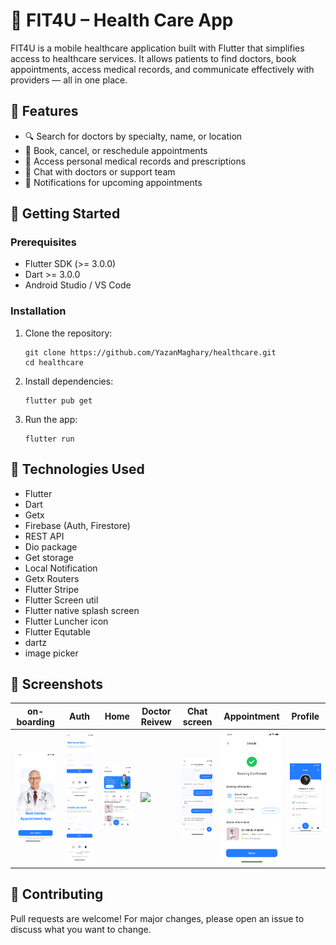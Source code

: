 <h1>🏥 FIT4U – Health Care App</h1>

<p>FIT4U is a mobile healthcare application built with Flutter that simplifies access to healthcare services. It allows patients to find doctors, book appointments, access medical records, and communicate effectively with providers — all in one place.</p>

<h2>📱 Features</h2>
<ul>
  <li>🔍 Search for doctors by specialty, name, or location</li>
  <li>📅 Book, cancel, or reschedule appointments</li>
  <li>📂 Access personal medical records and prescriptions</li>
  <li>💬 Chat with doctors or support team</li>
  <li>🔔 Notifications for upcoming appointments</li>
</ul>

<h2>🚀 Getting Started</h2>

<h3>Prerequisites</h3>
<ul>
  <li>Flutter SDK (>= 3.0.0)</li>
  <li>Dart >= 3.0.0</li>
  <li>Android Studio / VS Code</li>
</ul>

<h3>Installation</h3>
<ol>
  <li>Clone the repository:</li>
  <pre><code>git clone https://github.com/YazanMaghary/healthcare.git
cd healthcare</code></pre>

  <li>Install dependencies:</li>
  <pre><code>flutter pub get</code></pre>

  <li>Run the app:</li>
  <pre><code>flutter run</code></pre>
</ol>

<h2>🔧 Technologies Used</h2>
<ul>
  <li>Flutter</li>
  <li>Dart</li>
  <li>Getx</li>
  <li>Firebase (Auth, Firestore)</li>
  <li>REST API</li>
  <li>Dio package</li>
  <li>Get storage</li>
  <li>Local Notification</li>
  <li>Getx Routers</li>
  <li>Flutter Stripe</li>
  <li>Flutter Screen util</li>
  <li>Flutter native splash screen</li>
  <li>Flutter Luncher icon </li>
  <li>Flutter Equtable</li>
  <li>dartz</li>
  <li>image picker</li>
</ul>

<h2>📸 Screenshots</h2>
<table>
  <thead>
    <tr>
      <th>on-boarding</th>
      <th>Auth</th>
      <th>Home</th>
      <th>Doctor Reivew</th>
      <th>Chat screen</th>
      <th>Appointment</th>
      <th>Profile</th>
    </tr>
  </thead>
  <tbody>
    <tr>
      <td><img src="screenShots/Onboarding.png" width="200"/>
      </td>
      <td><img src="screenShots/Sign In.png" width="200"/>
      <img src="screenShots/Sign Up.png" width="200"/>
      </td>
      <td><img src="screenShots/Homepage.png" width="200"/>
      </td>
      <td><img src="screenShots/screenShots/Review.png" width="200"/></td>
      <td><img src="screenShots/Conversation.png" width="200"/></td>
      <td><img src="screenShots/Booking Details.png" width="200"/></td>
      <td><img src="screenShots/Profile.png" width="200"/></td>
    </tr>
  </tbody>
</table>

<h2>🙌 Contributing</h2>
<p>Pull requests are welcome! For major changes, please open an issue to discuss what you want to change.</p>
